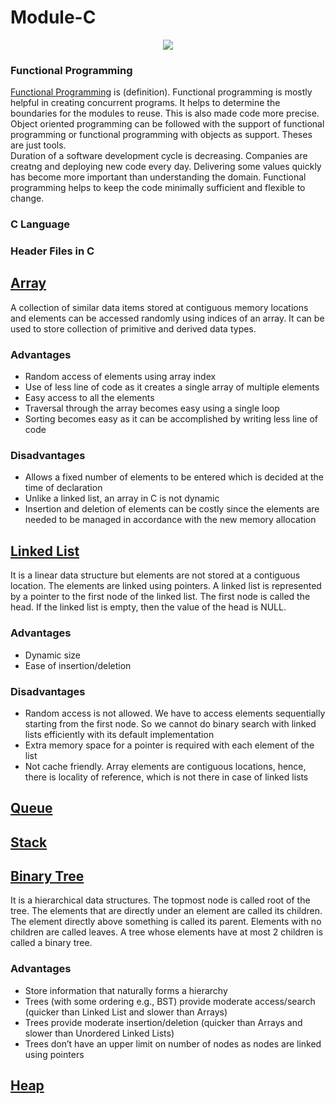# Module-C

<p align = "center">
<img src= "https://user-images.githubusercontent.com/42912140/131544901-9fcaa55b-1597-4bb3-a374-a6a8b866f6b7.png">
<p>


### Functional Programming
[Functional Programming](/https://www.oreilly.com/library/view/functional-programming-for/9781449312657/ch01.html) is (definition). Functional programming is mostly helpful in creating concurrent programs. It helps to determine the boundaries for the modules to reuse. This is also made code more precise.     
Object oriented programming can be followed with the support of functional programming or functional programming with objects as support. Theses are just tools.    
Duration of a software development cycle is decreasing. Companies are creatng and deploying new code every day. Delivering some values quickly has become more important than understanding the domain. Functional programming helps to keep the code minimally sufficient and flexible to change.    

### C Language

### Header Files in C

## [Array](Array)
A collection of similar data items stored at contiguous memory locations and elements can be accessed randomly using indices of an array. It can be used to store collection of primitive and derived data types.

### Advantages
* Random access of elements using array index
* Use of less line of code as it creates a single array of multiple elements
* Easy access to all the elements
* Traversal through the array becomes easy using a single loop
* Sorting becomes easy as it can be accomplished by writing less line of code

### Disadvantages

* Allows a fixed number of elements to be entered which is decided at the time of declaration
* Unlike a linked list, an array in C is not dynamic
* Insertion and deletion of elements can be costly since the elements are needed to be managed in accordance with the new memory allocation

## [Linked List](Linked_List)
It is a linear data structure but elements are not stored at a contiguous location. The elements are linked using pointers. A linked list is represented by a pointer to the first node of the linked list. The first node is called the head. If the linked list is empty, then the value of the head is NULL. 

### Advantages
* Dynamic size 
* Ease of insertion/deletion

### Disadvantages
* Random access is not allowed. We have to access elements sequentially starting from the first node. So we cannot do binary search with linked lists efficiently with its default implementation
* Extra memory space for a pointer is required with each element of the list
* Not cache friendly. Array elements are contiguous locations, hence, there is locality of reference, which is not there in case of linked lists

## [Queue](Queue)

## [Stack](Stack)

## [Binary Tree](Binary_Tree)
It is a hierarchical data structures.  The topmost node is called root of the tree. The elements that are directly under an element are called its children. The element directly above something is called its parent. Elements with no children are called leaves. A tree whose elements have at most 2 children is called a binary tree.

### Advantages
* Store information that naturally forms a hierarchy
* Trees (with some ordering e.g., BST) provide moderate access/search (quicker than Linked List and slower than Arrays)
* Trees provide moderate insertion/deletion (quicker than Arrays and slower than Unordered Linked Lists)
* Trees don’t have an upper limit on number of nodes as nodes are linked using pointers


## [Heap](Heap)

